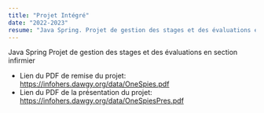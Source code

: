 ```yaml
---
title: "Projet Intégré"
date: "2022-2023"
resume: "Java Spring. Projet de gestion des stages et des évaluations en section infirmier. [Rapport]( https://infohers.dawgy.org/data/OneSpies.pdf)"
---
```

Java Spring
Projet de gestion des stages et des évaluations en section infirmier

- Lien du PDF de remise du projet: https://infohers.dawgy.org/data/OneSpies.pdf
- Lien du PDF de la présentation du projet: https://infohers.dawgy.org/data/OneSpiesPres.pdf
